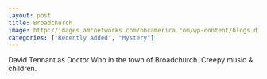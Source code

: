 ```yaml
---
layout: post
title: Broadchurch
image: http://images.amcnetworks.com/bbcamerica.com/wp-content/blogs.dir/119/files/2013/06/Broadchurch_Ep01_4.jpg
categories: ["Recently Added", "Mystery"]
---
```


David Tennant as Doctor Who in the town of Broadchurch.  Creepy music & children.
